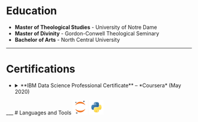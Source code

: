 # Education

* **Master of Theological Studies** - University of Notre Dame
* **Master of Divinity** - Gordon-Conwell Theological Seminary
* **Bachelor of Arts** - North Central University
___
# Certifications

* <details><summary>**IBM Data Science Professional Certificate** – *Coursera* (May 2020)</summary>
  <br>
  Open Source Tools for Data Science
  Python for Data Science and AI
  Databases and SQL for Data Science
  Data Analysis, Visualization, and Machine Learning with Python
</details>
___
# Languages and Tools
<code><img height="40" src="assets/jupyter-notebook.png"></code>
<code><img height="40" src="assets/python.png"></code>


<!--
**dmsmiley/dmsmiley** is a ✨ _special_ ✨ repository because its `README.md` (this file) appears on your GitHub profile.

Here are some ideas to get you started:

- 🔭 I’m currently working on ...
- 🌱 I’m currently learning ...
- 👯 I’m looking to collaborate on ...
- 🤔 I’m looking for help with ...
- 💬 Ask me about ...
- 📫 How to reach me: ...
- 😄 Pronouns: ...
- ⚡ Fun fact: ...
-->
